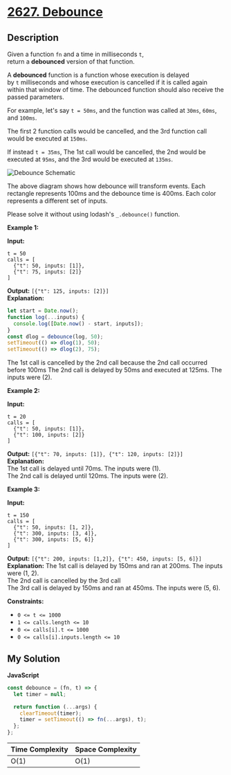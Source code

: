 # [2627. Debounce](https://leetcode.com/problems/debounce)

## Description

Given a function `fn` and a time in milliseconds `t`, return a **debounced** version of that function.

A **debounced** function is a function whose execution is delayed by `t` milliseconds and whose execution is cancelled if it is called again within that window of time. The debounced function should also receive the passed parameters.

For example, let's say `t = 50ms`, and the function was called at `30ms`, `60ms`, and `100ms`.

The first 2 function calls would be cancelled, and the 3rd function call would be executed at `150ms`.

If instead `t = 35ms`, The 1st call would be cancelled, the 2nd would be executed at `95ms`, and the 3rd would be executed at `135ms`.

![Debounce Schematic](https://assets.leetcode.com/uploads/2023/04/08/screen-shot-2023-04-08-at-11048-pm.png)

The above diagram shows how debounce will transform events. Each rectangle represents 100ms and the debounce time is 400ms. Each color represents a different set of inputs.

Please solve it without using lodash's `_.debounce()` function.

**Example 1:**

**Input:**

```
t = 50
calls = [
  {"t": 50, inputs: [1]},
  {"t": 75, inputs: [2]}
]
```

**Output:** `[{"t": 125, inputs: [2]}]`  
**Explanation:**

```js
let start = Date.now();
function log(...inputs) {
  console.log([Date.now() - start, inputs]);
}
const dlog = debounce(log, 50);
setTimeout(() => dlog(1), 50);
setTimeout(() => dlog(2), 75);
```

The 1st call is cancelled by the 2nd call because the 2nd call occurred before 100ms
The 2nd call is delayed by 50ms and executed at 125ms. The inputs were (2).

**Example 2:**

**Input:**

```
t = 20
calls = [
  {"t": 50, inputs: [1]},
  {"t": 100, inputs: [2]}
]
```

**Output:** `[{"t": 70, inputs: [1]}, {"t": 120, inputs: [2]}]`  
**Explanation:**  
The 1st call is delayed until 70ms. The inputs were (1).  
The 2nd call is delayed until 120ms. The inputs were (2).

**Example 3:**

**Input:**

```
t = 150
calls = [
  {"t": 50, inputs: [1, 2]},
  {"t": 300, inputs: [3, 4]},
  {"t": 300, inputs: [5, 6]}
]
```

**Output:** `[{"t": 200, inputs: [1,2]}, {"t": 450, inputs: [5, 6]}]`  
**Explanation:**
The 1st call is delayed by 150ms and ran at 200ms. The inputs were (1, 2).  
The 2nd call is cancelled by the 3rd call  
The 3rd call is delayed by 150ms and ran at 450ms. The inputs were (5, 6).

**Constraints:**

- `0 <= t <= 1000`
- `1 <= calls.length <= 10`
- `0 <= calls[i].t <= 1000`
- `0 <= calls[i].inputs.length <= 10`

## My Solution

**JavaScript**

```js
const debounce = (fn, t) => {
  let timer = null;

  return function (...args) {
    clearTimeout(timer);
    timer = setTimeout(() => fn(...args), t);
  };
};
```

| Time Complexity | Space Complexity |
| --------------- | ---------------- |
| O(1)            | O(1)             |
